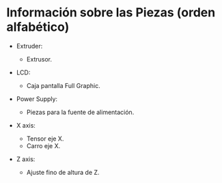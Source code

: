 # Información sobre las Piezas (orden alfabético)

* Extruder:
  * Extrusor.

* LCD:
  * Caja pantalla Full Graphic.

* Power Supply:
  * Piezas para la fuente de alimentación.

* X axis: 
  * Tensor eje X.
  * Carro eje X.

* Z axis: 
  * Ajuste fino de altura de Z.
